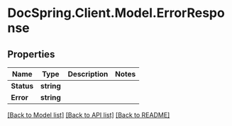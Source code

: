 # DocSpring.Client.Model.ErrorResponse

## Properties

Name | Type | Description | Notes
------------ | ------------- | ------------- | -------------
**Status** | **string** |  | 
**Error** | **string** |  | 

[[Back to Model list]](../README.md#documentation-for-models) [[Back to API list]](../README.md#documentation-for-api-endpoints) [[Back to README]](../README.md)

